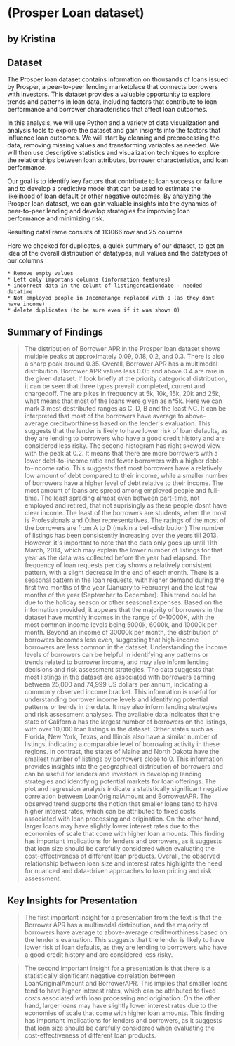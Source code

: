 # (Prosper Loan dataset)
## by Kristina


## Dataset

The Prosper loan dataset contains information on thousands of loans issued by Prosper, a peer-to-peer lending marketplace that connects borrowers with investors. This dataset provides a valuable opportunity to explore trends and patterns in loan data, including factors that contribute to loan performance and borrower characteristics that affect loan outcomes.

In this analysis, we will use Python and a variety of data visualization and analysis tools to explore the dataset and gain insights into the factors that influence loan outcomes. We will start by cleaning and preprocessing the data, removing missing values and transforming variables as needed. We will then use descriptive statistics and visualization techniques to explore the relationships between loan attributes, borrower characteristics, and loan performance.

Our goal is to identify key factors that contribute to loan success or failure and to develop a predictive model that can be used to estimate the likelihood of loan default or other negative outcomes. By analyzing the Prosper loan dataset, we can gain valuable insights into the dynamics of peer-to-peer lending and develop strategies for improving loan performance and minimizing risk.

Resulting dataFrame consists of 113066 row and 25 columns

Here we checked for duplicates, a quick summary of our dataset, to get an idea of the overall distribution of datatypes, null values and the datatypes of our columns

    * Remove empty values
    * Left only importans columns (information features)
    * incorrect data in the columt of listingcreationdate - needed datatime
    * Not employed people in IncomeRange replaced with 0 (as they dont have income)
    * delete duplicates (to be sure even if it was shown 0)


## Summary of Findings

>The distribution of Borrower APR in the Prosper loan dataset shows multiple peaks at approximately 0.09, 0.18, 0.2, and 0.3. There is also a sharp peak around 0.35. Overall, Borrower APR has a multimodal distribution. Borrower APR values less 0.05 and above 0.4 are rare in the given dataset. If look briefly at the priority categorical distribution, it can be seen that three types prevail: completed, current and chargedoff.
>The are pikes in frequency at 5k, 10k, 15k, 20k and 25k, what means that most of the loans were given as n*5k.
>Here we can mark 3 most destributed ranges as C, D, B and the least NC. It can be interpreted that most of the borrowers have average to above-average creditworthiness based on the lender's evaluation. This suggests that the lender is likely to have lower risk of loan defaults, as they are lending to borrowers who have a good credit history and are considered less risky.
>The second histogram has right skewed view with the peak at 0.2. It means that there are more borrowers with a lower debt-to-income ratio and fewer borrowers with a higher debt-to-income ratio. This suggests that most borrowers have a relatively low amount of debt compared to their income, while a smaller number of borrowers have a higher level of debt relative to their income.
>The most amount of loans are spread among employed people and full-time. The least spreding almost even between part-time, not employed and retired, that not suprisingly as these people dosnt have clear income.
>The least of the borrowers are students, when the most is Professionals and Other representatives. The ratings of the most of the borrowers are from A to D (makin a bell-distribution)
>The number of listings has been consistently increasing over the years till 2013. However, it's important to note that the data only goes up until 11th March, 2014, which may explain the lower number of listings for that year as the data was collected before the year had elapsed.
The frequency of loan requests per day shows a relatively consistent pattern, with a slight decrease in the end of each month. There is a seasonal pattern in the loan requests, with higher demand during the first two months of the year (January to February) and the last few months of the year (September to December). This trend could be due to the holiday season or other seasonal expenses.
>Based on the information provided, it appears that the majority of borrowers in the dataset have monthly incomes in the range of 0-10000K, with the most common income levels being 5000k, 6000k, and 10000k per month. Beyond an income of 30000k per month, the distribution of borrowers becomes less even, suggesting that high-income borrowers are less common in the dataset. Understanding the income levels of borrowers can be helpful in identifying any patterns or trends related to borrower income, and may also inform lending decisions and risk assessment strategies.
>The data suggests that most listings in the dataset are associated with borrowers earning between 25,000 and 74,999 US dollars per annum, indicating a commonly observed income bracket. This information is useful for understanding borrower income levels and identifying potential patterns or trends in the data. It may also inform lending strategies and risk assessment analyses.
>The available data indicates that the state of California has the largest number of borrowers on the listings, with over 10,000 loan listings in the dataset. Other states such as Florida, New York, Texas, and Illinois also have a similar number of listings, indicating a comparable level of borrowing activity in these regions. In contrast, the states of Maine and North Dakota have the smallest number of listings by borrowers close to 0. This information provides insights into the geographical distribution of borrowers and can be useful for lenders and investors in developing lending strategies and identifying potential markets for loan offerings.
>The plot and regression analysis indicate a statistically significant negative correlation between LoanOriginalAmount and BorrowerAPR. The observed trend supports the notion that smaller loans tend to have higher interest rates, which can be attributed to fixed costs associated with loan processing and origination. On the other hand, larger loans may have slightly lower interest rates due to the economies of scale that come with higher loan amounts. This finding has important implications for lenders and borrowers, as it suggests that loan size should be carefully considered when evaluating the cost-effectiveness of different loan products. Overall, the observed relationship between loan size and interest rates highlights the need for nuanced and data-driven approaches to loan pricing and risk assessment.


## Key Insights for Presentation

> The first important insight for a presentation from the text is that the Borrower APR has a multimodal distribution, and the majority of borrowers have average to above-average creditworthiness based on the lender's evaluation. This suggests that the lender is likely to have lower risk of loan defaults, as they are lending to borrowers who have a good credit history and are considered less risky.

>The second important insight for a presentation is that there is a statistically significant negative correlation between LoanOriginalAmount and BorrowerAPR. This implies that smaller loans tend to have higher interest rates, which can be attributed to fixed costs associated with loan processing and origination. On the other hand, larger loans may have slightly lower interest rates due to the economies of scale that come with higher loan amounts. This finding has important implications for lenders and borrowers, as it suggests that loan size should be carefully considered when evaluating the cost-effectiveness of different loan products.